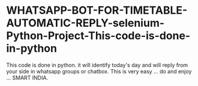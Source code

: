 # WHATSAPP-BOT-FOR-TIMETABLE-AUTOMATIC-REPLY-selenium-Python-Project-This-code-is-done-in-python
This code is done in python. it will identify today's day and will reply from your side in whatsapp groups or chatbox.
This is very easy ... do and enjoy ... SMART INDIA.

